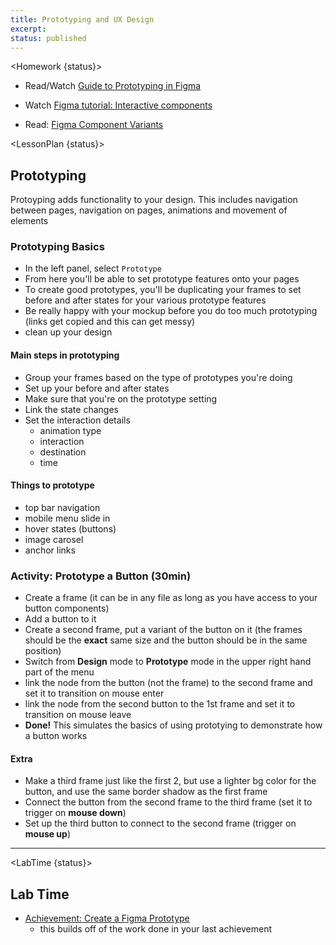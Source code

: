 ```yaml
---
title: Prototyping and UX Design
excerpt:
status: published
---
```


<script>

	import Homework from "$lib/components/Homework.svelte";
	import LessonPlan from "$lib/components/LessonPlan.svelte";
	import LabTime from "$lib/components/LabTime.svelte";

</script>

<Homework {status}>

- Read/Watch [Guide to Prototyping in Figma](https://help.figma.com/hc/en-us/articles/360040314193-Guide-to-prototyping-in-Figma)
- Watch [Figma tutorial: Interactive components](https://www.youtube.com/watch?v=ReNbXhaL3Xk)

- Read: [Figma Component Variants](https://help.figma.com/hc/en-us/articles/360056440594-Create-and-use-variants)

</Homework>

<LessonPlan {status}>

## Prototyping

Protoyping adds functionality to your design. This includes navigation between pages, navigation on pages, animations and movement of elements

### Prototyping Basics

- In the left panel, select `Prototype`
- From here you'll be able to set prototype features onto your pages
- To create good prototypes, you'll be duplicating your frames to set before and after states for your various prototype features
- Be really happy with your mockup before you do too much prototyping (links get copied and this can get messy)
- clean up your design

#### Main steps in prototyping

- Group your frames based on the type of prototypes you're doing
- Set up your before and after states
- Make sure that you're on the prototype setting
- Link the state changes
- Set the interaction details
  - animation type
  - interaction
  - destination
  - time

#### Things to prototype

- top bar navigation
- mobile menu slide in
- hover states (buttons)
- image carosel
- anchor links

### Activity: Prototype a Button (30min)

- Create a frame (it can be in any file as long as you have access to your button components)
- Add a button to it
- Create a second frame, put a variant of the button on it (the frames should be the **exact** same size and the button should be in the same position)
- Switch from **Design** mode to **Prototype** mode in the upper right hand part of the menu
- link the node from the button (not the frame) to the second frame and set it to transition on mouse enter
- link the node from the second button to the 1st frame and set it to transition on mouse leave
- **Done!** This simulates the basics of using prototying to demonstrate how a button works

#### Extra

- Make a third frame just like the first 2, but use a lighter bg color for the button, and use the same border shadow as the first frame
- Connect the button from the second frame to the third frame (set it to trigger on **mouse down**)
- Set up the third button to connect to the second frame (trigger on **mouse up**)

---

</LessonPlan>

<LabTime {status}>

## Lab Time

- [Achievement: Create a Figma Prototype](https://gist.github.com/lilyx13/e92facc0adf02eda65398e1b331de865)
  - this builds off of the work done in your last achievement

</LabTime>
